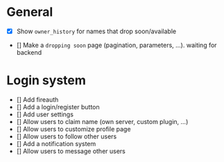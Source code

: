 # General 
 - [X] Show `owner_history` for names that drop soon/available
 - [] Make a `dropping soon` page (pagination, parameters, ...). waiting for backend

 
 
# Login system
 - [] Add fireauth
 - [] Add a login/register button 
 - [] Add user settings
 - [] Allow users to claim name (own server, custom plugin, ...)
 - [] Allow users to customize profile page
 - [] Allow users to follow other users
 - [] Add a notification system
 - [] Allow users to message other users
 